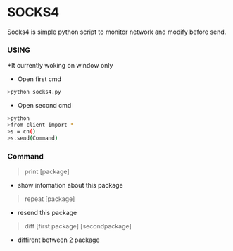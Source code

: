 # SOCKS4
Socks4 is simple python script to monitor network and modify before send.
### USING
*It currently woking on window only
* Open first cmd
```sh
>python socks4.py
```
* Open second cmd
```sh
>python
>from client import *
>s = cn()
>s.send(Command)
```


### Command


>print [package] 

* show infomation about this package

>repeat [package] 

* resend this package

>diff [first package] [secondpackage] 

* diffirent between 2 package

